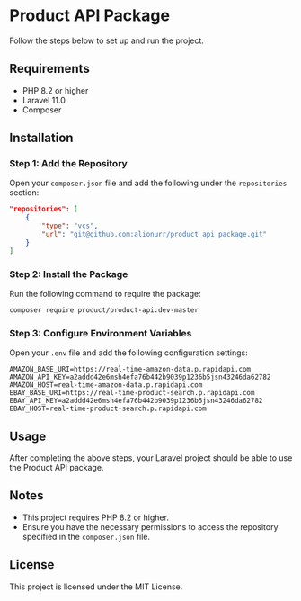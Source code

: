 # Product API Package

Follow the steps below to set up and run the project.

## Requirements

- PHP 8.2 or higher
- Laravel 11.0
- Composer

## Installation

### Step 1: Add the Repository

Open your `composer.json` file and add the following under the `repositories` section:

```json
"repositories": [
    {
        "type": "vcs",
        "url": "git@github.com:alionurr/product_api_package.git"
    }
]
```

### Step 2: Install the Package

Run the following command to require the package:

```bash
composer require product/product-api:dev-master
```

### Step 3: Configure Environment Variables

Open your `.env` file and add the following configuration settings:

```env
AMAZON_BASE_URI=https://real-time-amazon-data.p.rapidapi.com
AMAZON_API_KEY=a2addd42e6msh4efa76b442b9039p1236b5jsn43246da62782
AMAZON_HOST=real-time-amazon-data.p.rapidapi.com
EBAY_BASE_URI=https://real-time-product-search.p.rapidapi.com
EBAY_API_KEY=a2addd42e6msh4efa76b442b9039p1236b5jsn43246da62782
EBAY_HOST=real-time-product-search.p.rapidapi.com
```

## Usage

After completing the above steps, your Laravel project should be able to use the Product API package.

## Notes

- This project requires PHP 8.2 or higher.
- Ensure you have the necessary permissions to access the repository specified in the `composer.json` file.

## License

This project is licensed under the MIT License.

